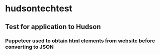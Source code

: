 # hudsontechtest
## Test for application to Hudson

### Puppeteer used to obtain html elements from website before converting to JSON
